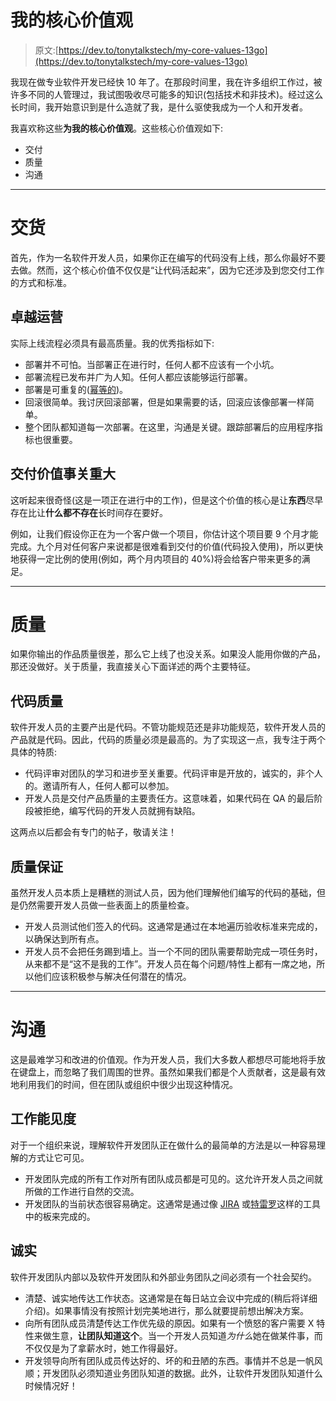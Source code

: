 # 我的核心价值观

> 原文:[https://dev.to/tonytalkstech/my-core-values-13go](https://dev.to/tonytalkstech/my-core-values-13go)

我现在做专业软件开发已经快 10 年了。在那段时间里，我在许多组织工作过，被许多不同的人管理过，我试图吸收尽可能多的知识(包括技术和非技术)。经过这么长时间，我开始意识到是什么造就了我，是什么驱使我成为一个人和开发者。

我喜欢称这些**为我的核心价值观**。这些核心价值观如下:

*   交付
*   质量
*   沟通

* * *

# [](#delivery)交货

首先，作为一名软件开发人员，如果你正在编写的代码没有上线，那么你最好不要去做。然而，这个核心价值不仅仅是“让代码活起来”，因为它还涉及到您交付工作的方式和标准。

## [](#operational-excellence)卓越运营

实际上线流程必须具有最高质量。我的优秀指标如下:

*   部署并不可怕。当部署正在进行时，任何人都不应该有一个小坑。
*   部署流程已发布并广为人知。任何人都应该能够运行部署。
*   部署是可重复的([幂等的](https://en.wikipedia.org/wiki/Idempotence))。
*   回滚很简单。我讨厌回滚部署，但是如果需要的话，回滚应该像部署一样简单。
*   整个团队都知道每一次部署。在这里，沟通是关键。跟踪部署后的应用程序指标也很重要。

## [](#delivered-value-matters)交付价值事关重大

这听起来很奇怪(这是一项正在进行中的工作)，但是这个价值的核心是让**东西**尽早存在比让**什么都不存在**长时间存在要好。

例如，让我们假设你正在为一个客户做一个项目，你估计这个项目要 9 个月才能完成。九个月对任何客户来说都是很难看到交付的价值(代码投入使用)，所以更快地获得一定比例的使用(例如，两个月内项目的 40%)将会给客户带来更多的满足。

* * *

# [](#quality)质量

如果你输出的作品质量很差，那么它上线了也没关系。如果没人能用你做的产品，那还没做好。关于质量，我直接关心下面详述的两个主要特征。

## [](#code-quality)代码质量

软件开发人员的主要产出是代码。不管功能规范还是非功能规范，软件开发人员的产品就是代码。因此，代码的质量必须是最高的。为了实现这一点，我专注于两个具体的特质:

*   代码评审对团队的学习和进步至关重要。代码评审是开放的，诚实的，非个人的。邀请所有人，任何人都可以参加。
*   开发人员是交付产品质量的主要责任方。这意味着，如果代码在 QA 的最后阶段被拒绝，编写代码的开发人员就拥有缺陷。

这两点以后都会有专门的帖子，敬请关注！

## [](#quality-assurance)质量保证

虽然开发人员本质上是糟糕的测试人员，因为他们理解他们编写的代码的基础，但是仍然需要开发人员做一些表面上的质量检查。

*   开发人员测试他们签入的代码。这通常是通过在本地遍历验收标准来完成的，以确保达到所有点。
*   开发人员不会把任务踢到墙上。当一个不同的团队需要帮助完成一项任务时，从来都不是“这不是我的工作”。开发人员在每个问题/特性上都有一席之地，所以他们应该积极参与解决任何潜在的情况。

* * *

# [](#communication)沟通

这是最难学习和改进的价值观。作为开发人员，我们大多数人都想尽可能地将手放在键盘上，而忽略了我们周围的世界。虽然如果我们都是个人贡献者，这是最有效地利用我们的时间，但在团队或组织中很少出现这种情况。

## [](#work-visibility)工作能见度

对于一个组织来说，理解软件开发团队正在做什么的最简单的方法是以一种容易理解的方式让它可见。

*   开发团队完成的所有工作对所有团队成员都是可见的。这允许开发人员之间就所做的工作进行自然的交流。
*   开发团队的当前状态很容易确定。这通常是通过像 [JIRA](https://www.atlassian.com/software/jira) 或[特雷罗](https://trello.com/)这样的工具中的板来完成的。

## [](#honesty)诚实

软件开发团队内部以及软件开发团队和外部业务团队之间必须有一个社会契约。

*   清楚、诚实地传达工作状态。这通常是在每日站立会议中完成的(稍后将详细介绍)。如果事情没有按照计划完美地进行，那么就要提前想出解决方案。
*   向所有团队成员清楚传达工作优先级的原因。如果有一个愤怒的客户需要 X 特性来做生意，**让团队知道这个**。当一个开发人员知道*为什么*她在做某件事，而不仅仅是为了拿薪水时，她工作得最好。
*   开发领导向所有团队成员传达好的、坏的和丑陋的东西。事情并不总是一帆风顺；开发团队必须知道业务团队知道的数据。此外，让软件开发团队知道什么时候情况好！